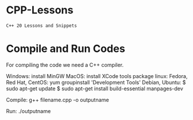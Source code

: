 # CPP-Lessons
    C++ 20 Lessons and Snippets

# Compile and Run Codes
For compiling the code we need a C++ compiler.

Windows:    install MinGW
MacOS:      install XCode tools package
linux:  Fedora, Red Hat, CentOS:
            yum groupinstall 'Development Tools'
        Debian, Ubuntu:
            $ sudo apt-get update
            $ sudo apt-get install build-essential manpages-dev

Compile:
    g++ filename.cpp -o outputname

Run:
    ./outputname